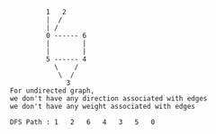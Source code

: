               1   2
              |  /
              | /
              0 ------ 6
              |        |
              |        |
              5 ------ 4
                \    /
                 \  /
                   3
     For undirected graph,
     we don't have any direction associated with edges
     we don't have any weight associated with edges

     DFS Path : 1   2   6   4   3   5   0

